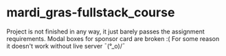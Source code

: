 # mardi_gras-fullstack_course

Project is not finished in any way, it just barely passes the assignment requirements. Modal boxes for sponsor card are broken :(
For some reason it doesn't work without live server ¯\(°_o)/¯
